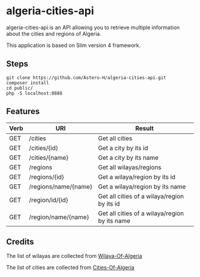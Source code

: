 # algeria-cities-api

algeria-cities-api is an API allowing you to retrieve multiple information about the cities and regions of Algeria.

This application is based on Slim version 4 framework.


## Steps

```
git clone https://github.com/Astero-H/algeria-cities-api.git
composer install
cd public/
php -S localhost:8888
```

## Features

| Verb | URI                  | Result                                        |
|------|----------------------|-----------------------------------------------|
| GET  | /cities              | Get all cities                                |
| GET  | /cities/{id}         | Get a city by its id                          |
| GET  | /cities/{name}       | Get a city by its name                        |
| GET  | /regions             | Get all wilayas/regions                       |
| GET  | /regions/{id}        | Get a wilaya/region by its id                 |
| GET  | /regions/name/{name} | Get a wilaya/region by its name               |
| GET  | /region/id/{id}      | Get all cities of a wilaya/region by its id   |
| GET  | /region/name/{name}  | Get all cities of a wilaya/region by its name |


## Credits

The list of wilayas are collected from [Wilaya-Of-Algeria](https://github.com/AbderrahmeneDZ/Wilaya-Of-Algeria/blob/master/Wilaya_Of_Algeria.json)

The list of cities are collected from  [Cities-Of-Algeria](https://github.com/othmanus/algeria-cities/blob/master/json/algeria_cities.json)